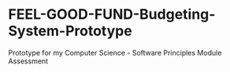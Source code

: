 # FEEL-GOOD-FUND-Budgeting-System-Prototype
Prototype for my Computer Science - Software Principles Module Assessment
